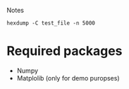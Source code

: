 Notes

``
hexdump -C test_file -n 5000
``


# Required packages

- Numpy
- Matplolib (only for demo puropses)